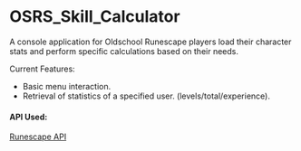 # OSRS_Skill_Calculator
A console application for Oldschool Runescape players load their character stats and perform specific calculations based on their needs.

Current Features:
* Basic menu interaction.
* Retrieval of statistics of a specified user. (levels/total/experience).

#### API Used:
[Runescape API](https://runescape.wiki/w/Application_programming_interface)
